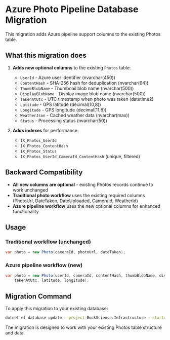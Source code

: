 # Azure Photo Pipeline Database Migration

This migration adds Azure pipeline support columns to the existing Photos table.

## What this migration does

1. **Adds new optional columns** to the existing `Photos` table:
   - `UserId` - Azure user identifier (nvarchar(450))
   - `ContentHash` - SHA-256 hash for deduplication (nvarchar(64))
   - `ThumbBlobName` - Thumbnail blob name (nvarchar(500))
   - `DisplayBlobName` - Display image blob name (nvarchar(500))
   - `TakenAtUtc` - UTC timestamp when photo was taken (datetime2)
   - `Latitude` - GPS latitude (decimal(10,8))
   - `Longitude` - GPS longitude (decimal(11,8))
   - `WeatherJson` - Cached weather data (nvarchar(max))
   - `Status` - Processing status (nvarchar(50))

2. **Adds indexes** for performance:
   - `IX_Photos_UserId`
   - `IX_Photos_ContentHash`
   - `IX_Photos_Status`
   - `IX_Photos_UserId_CameraId_ContentHash` (unique, filtered)

## Backward Compatibility

- **All new columns are optional** - existing Photos records continue to work unchanged
- **Traditional photo workflow** uses the existing required columns (PhotoUrl, DateTaken, DateUploaded, CameraId, WeatherId)
- **Azure pipeline workflow** uses the new optional columns for enhanced functionality

## Usage

### Traditional workflow (unchanged)
```csharp
var photo = new Photo(cameraId, photoUrl, dateTaken);
```

### Azure pipeline workflow (new)
```csharp
var photo = new Photo(userId, cameraId, contentHash, thumbBlobName, displayBlobName, 
    takenAtUtc, latitude, longitude);
```

## Migration Command

To apply this migration to your existing database:

```bash
dotnet ef database update --project BuckScience.Infrastructure --startup-project BuckScience.API
```

The migration is designed to work with your existing Photos table structure and data.